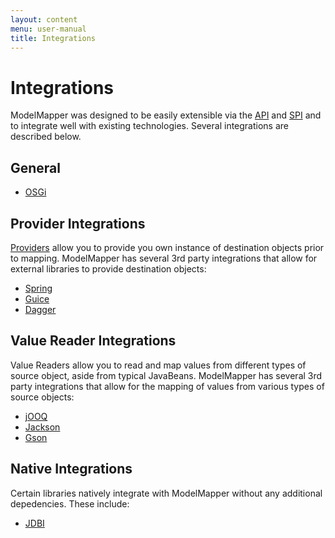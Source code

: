 ```yaml
---
layout: content
menu: user-manual
title: Integrations
---
```


# Integrations

ModelMapper was designed to be easily extensible via the [API](/user-manual/api-overview/) and [SPI](/user-manual/spi-overview/) and to integrate well with existing technologies. Several integrations are described below.

## General

* [OSGi](/user-manual/osgi-integration/)

## Provider Integrations

[Providers](/user-manual/providers) allow you to provide you own instance of destination objects prior to mapping. ModelMapper has several 3rd party integrations that allow for external libraries to provide destination objects:

* [Spring](/user-manual/spring-integration)
* [Guice](/user-manual/guice-integration)
* [Dagger](/user-manual/dagger-integration)

## Value Reader Integrations

Value Readers allow you to read and map values from different types of source object, aside from typical JavaBeans. ModelMapper has several 3rd party integrations that allow for the mapping of values from various types of source objects:

* [jOOQ](/user-manual/jooq-integration)
* [Jackson](/user-manual/jackson-integration)
* [Gson](/user-manual/gson-integration)

## Native Integrations

Certain libraries natively integrate with ModelMapper without any additional depedencies. These include:

* [JDBI](/user-manual/jdbi-integration)